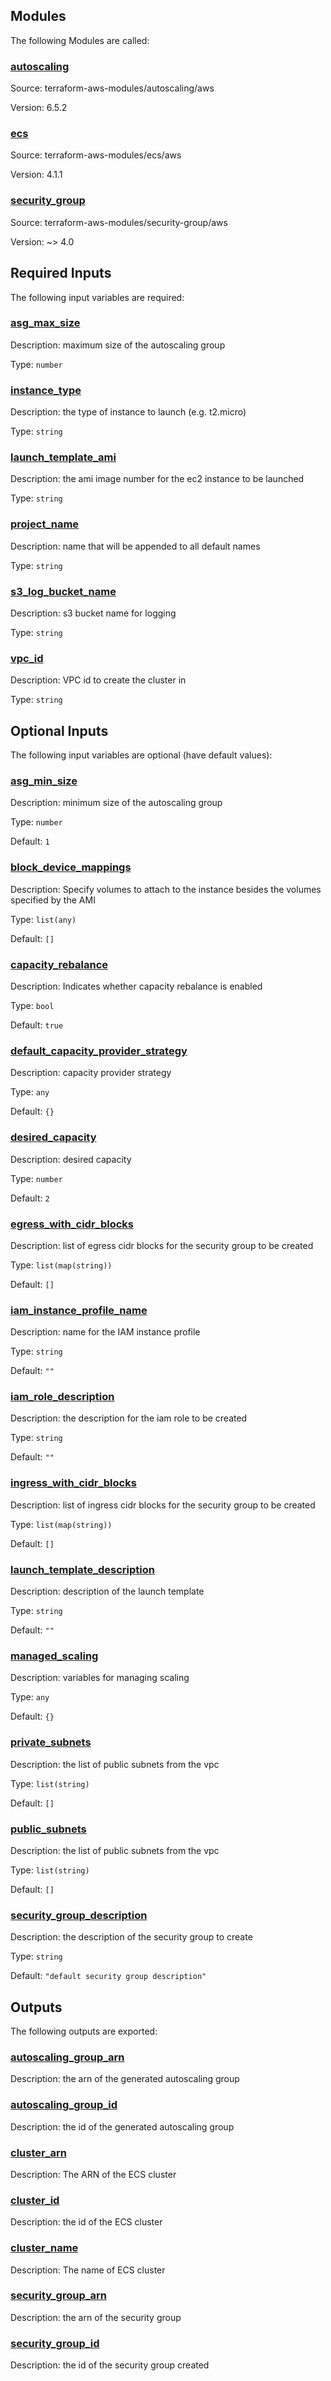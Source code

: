 <!-- BEGIN_TF_DOCS -->


## Modules

The following Modules are called:

### <a name="module_autoscaling"></a> [autoscaling](#module\_autoscaling)

Source: terraform-aws-modules/autoscaling/aws

Version: 6.5.2

### <a name="module_ecs"></a> [ecs](#module\_ecs)

Source: terraform-aws-modules/ecs/aws

Version: 4.1.1

### <a name="module_security_group"></a> [security\_group](#module\_security\_group)

Source: terraform-aws-modules/security-group/aws

Version: ~> 4.0

## Required Inputs

The following input variables are required:

### <a name="input_asg_max_size"></a> [asg\_max\_size](#input\_asg\_max\_size)

Description: maximum size of the autoscaling group

Type: `number`

### <a name="input_instance_type"></a> [instance\_type](#input\_instance\_type)

Description: the type of instance to launch (e.g. t2.micro)

Type: `string`

### <a name="input_launch_template_ami"></a> [launch\_template\_ami](#input\_launch\_template\_ami)

Description: the ami image number for the ec2 instance to be launched

Type: `string`

### <a name="input_project_name"></a> [project\_name](#input\_project\_name)

Description: name that will be appended to all default names

Type: `string`

### <a name="input_s3_log_bucket_name"></a> [s3\_log\_bucket\_name](#input\_s3\_log\_bucket\_name)

Description: s3 bucket name for logging

Type: `string`

### <a name="input_vpc_id"></a> [vpc\_id](#input\_vpc\_id)

Description: VPC id to create the cluster in

Type: `string`

## Optional Inputs

The following input variables are optional (have default values):

### <a name="input_asg_min_size"></a> [asg\_min\_size](#input\_asg\_min\_size)

Description: minimum size of the autoscaling group

Type: `number`

Default: `1`

### <a name="input_block_device_mappings"></a> [block\_device\_mappings](#input\_block\_device\_mappings)

Description: Specify volumes to attach to the instance besides the volumes specified by the AMI

Type: `list(any)`

Default: `[]`

### <a name="input_capacity_rebalance"></a> [capacity\_rebalance](#input\_capacity\_rebalance)

Description: Indicates whether capacity rebalance is enabled

Type: `bool`

Default: `true`

### <a name="input_default_capacity_provider_strategy"></a> [default\_capacity\_provider\_strategy](#input\_default\_capacity\_provider\_strategy)

Description: capacity provider strategy

Type: `any`

Default: `{}`

### <a name="input_desired_capacity"></a> [desired\_capacity](#input\_desired\_capacity)

Description: desired capacity

Type: `number`

Default: `2`

### <a name="input_egress_with_cidr_blocks"></a> [egress\_with\_cidr\_blocks](#input\_egress\_with\_cidr\_blocks)

Description: list of egress cidr blocks for the security group to be created

Type: `list(map(string))`

Default: `[]`

### <a name="input_iam_instance_profile_name"></a> [iam\_instance\_profile\_name](#input\_iam\_instance\_profile\_name)

Description: name for the IAM instance profile

Type: `string`

Default: `""`

### <a name="input_iam_role_description"></a> [iam\_role\_description](#input\_iam\_role\_description)

Description: the description for the iam role to be created

Type: `string`

Default: `""`

### <a name="input_ingress_with_cidr_blocks"></a> [ingress\_with\_cidr\_blocks](#input\_ingress\_with\_cidr\_blocks)

Description: list of ingress cidr blocks for the security group to be created

Type: `list(map(string))`

Default: `[]`

### <a name="input_launch_template_description"></a> [launch\_template\_description](#input\_launch\_template\_description)

Description: description of the launch template

Type: `string`

Default: `""`

### <a name="input_managed_scaling"></a> [managed\_scaling](#input\_managed\_scaling)

Description: variables for managing scaling

Type: `any`

Default: `{}`

### <a name="input_private_subnets"></a> [private\_subnets](#input\_private\_subnets)

Description: the list of public subnets from the vpc

Type: `list(string)`

Default: `[]`

### <a name="input_public_subnets"></a> [public\_subnets](#input\_public\_subnets)

Description: the list of public subnets from the vpc

Type: `list(string)`

Default: `[]`

### <a name="input_security_group_description"></a> [security\_group\_description](#input\_security\_group\_description)

Description: the description of the security group to create

Type: `string`

Default: `"default security group description"`

## Outputs

The following outputs are exported:

### <a name="output_autoscaling_group_arn"></a> [autoscaling\_group\_arn](#output\_autoscaling\_group\_arn)

Description: the arn of the generated autoscaling group

### <a name="output_autoscaling_group_id"></a> [autoscaling\_group\_id](#output\_autoscaling\_group\_id)

Description: the id of the generated autoscaling group

### <a name="output_cluster_arn"></a> [cluster\_arn](#output\_cluster\_arn)

Description: The ARN of the ECS cluster

### <a name="output_cluster_id"></a> [cluster\_id](#output\_cluster\_id)

Description: the id of the ECS cluster

### <a name="output_cluster_name"></a> [cluster\_name](#output\_cluster\_name)

Description: The name of ECS cluster

### <a name="output_security_group_arn"></a> [security\_group\_arn](#output\_security\_group\_arn)

Description: the arn of the security group

### <a name="output_security_group_id"></a> [security\_group\_id](#output\_security\_group\_id)

Description: the id of the security group created
<!-- END_TF_DOCS -->